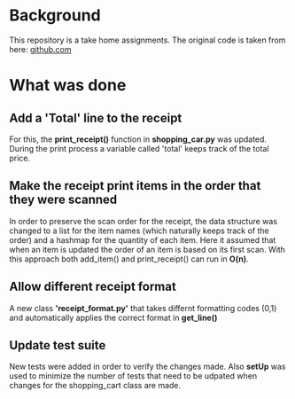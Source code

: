 # Background

This repository is a take home assignments. The original code is taken from here: [github.com](https://github.com/jbanother/shoppingcart)

# What was done

## Add a 'Total' line to the receipt
For this, the **print_receipt()** function in **shopping_car.py** was updated. During the print process a variable called 'total' keeps track of the total price.

## Make the receipt print items in the order that they were scanned
In order to preserve the scan order for the receipt, the data structure was changed to a list for the item names (which naturally keeps track of the order) and a hashmap for the quantity of each item. Here it assumed that when an item is updated the order of an item is based on its first scan. 
With this approach both add_item() and print_receipt() can run in **O(n)**. 

## Allow different receipt format
A new class **'receipt_format.py'** that takes differnt formatting codes (0,1) and automatically applies the correct format in **get_line()**

## Update test suite
New tests were added in order to verify the changes made. Also **setUp** was used to minimize the number of tests that need to be udpated when changes for the shopping_cart class are made.
